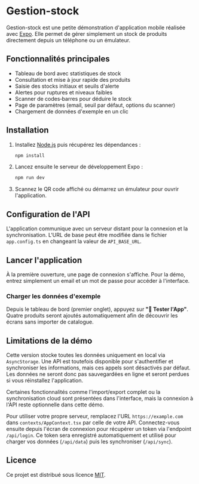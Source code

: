 # Gestion-stock

Gestion-stock est une petite démonstration d'application mobile réalisée avec [Expo](https://expo.dev/). Elle permet de gérer simplement un stock de produits directement depuis un téléphone ou un émulateur.

## Fonctionnalités principales

- Tableau de bord avec statistiques de stock
- Consultation et mise à jour rapide des produits
- Saisie des stocks initiaux et seuils d'alerte
- Alertes pour ruptures et niveaux faibles
- Scanner de codes‑barres pour déduire le stock
- Page de paramètres (email, seuil par défaut, options du scanner)
- Chargement de données d'exemple en un clic

## Installation

1. Installez [Node.js](https://nodejs.org/) puis récupérez les dépendances :
   ```bash
   npm install
   ```
2. Lancez ensuite le serveur de développement Expo :
   ```bash
   npm run dev
   ```

3. Scannez le QR code affiché ou démarrez un émulateur pour ouvrir l'application.

## Configuration de l'API

L'application communique avec un serveur distant pour la connexion et la
synchronisation. L'URL de base peut être modifiée dans le fichier
`app.config.ts` en changeant la valeur de `API_BASE_URL`.

## Lancer l'application

À la première ouverture, une page de connexion s'affiche. Pour la démo, entrez simplement un email et un mot de passe pour accéder à l'interface.

### Charger les données d'exemple

Depuis le tableau de bord (premier onglet), appuyez sur **"🎯 Tester l'App"**. Quatre produits seront ajoutés automatiquement afin de découvrir les écrans sans importer de catalogue.

## Limitations de la démo

Cette version stocke toutes les données uniquement en local via `AsyncStorage`. Une API est toutefois disponible pour s'authentifier et synchroniser les informations, mais ces appels sont désactivés par défaut. Les données ne seront donc pas sauvegardées en ligne et seront perdues si vous réinstallez l'application.

Certaines fonctionnalités comme l'import/export complet ou la synchronisation cloud sont présentées dans l'interface, mais la connexion à l'API reste optionnelle dans cette démo.

Pour utiliser votre propre serveur, remplacez l'URL `https://example.com` dans `contexts/AppContext.tsx` par celle de votre API. Connectez-vous ensuite depuis l'écran de connexion pour récupérer un token via l'endpoint `/api/login`. Ce token sera enregistré automatiquement et utilisé pour charger vos données (`/api/data`) puis les synchroniser (`/api/sync`).

## Licence

Ce projet est distribué sous licence [MIT](LICENSE).

